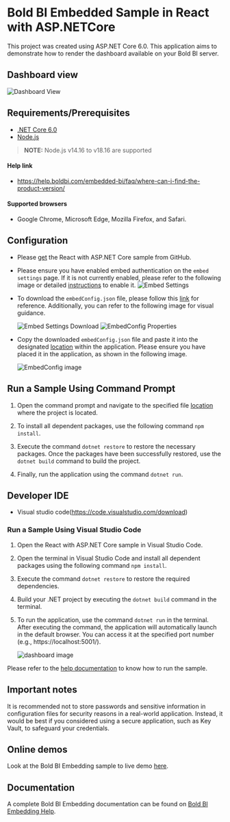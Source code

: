 # Bold BI Embedded Sample in React with ASP.NETCore

This project was created using ASP.NET Core 6.0. This application aims to demonstrate how to render the dashboard available on your Bold BI server.

## Dashboard view

![Dashboard View](https://github.com/boldbi/aspnet-core-sample/assets/91586758/4af68f49-ffc0-400a-a323-55a3f3600a1d)

 ## Requirements/Prerequisites
 
 * [.NET Core 6.0](https://dotnet.microsoft.com/en-us/download/dotnet-core)
 * [Node.js](https://nodejs.org/en/)
 
 > **NOTE:** Node.js v14.16 to v18.16 are supported

 #### Help link

 * https://help.boldbi.com/embedded-bi/faq/where-can-i-find-the-product-version/

 #### Supported browsers
  
  * Google Chrome, Microsoft Edge, Mozilla Firefox, and Safari.

 ## Configuration

  * Please [get](https://github.com/boldbi/react-with-aspnet-core-sample/tree/master/React-with-ASP.NETCore) the React with ASP.NET Core sample from GitHub. 

  * Please ensure you have enabled embed authentication on the `embed settings` page. If it is not currently enabled, please refer to the following image or detailed [instructions](https://help.boldbi.com/site-administration/embed-settings/#get-embed-secret-code) to enable it.
   ![Embed Settings](https://github.com/boldbi/aspnet-core-sample/assets/91586758/b3a81978-9eb4-42b2-92bb-d1e2735ab007)

  * To download the `embedConfig.json` file, please follow this [link](https://help.boldbi.com/site-administration/embed-settings/#get-embed-configuration-file) for reference. Additionally, you can refer to the following image for visual guidance.
  
    ![Embed Settings Download](https://github.com/boldbi/aspnet-core-sample/assets/91586758/d27d4cfc-6a3e-4c34-975e-f5f22dea6172)
    ![EmbedConfig Properties](https://github.com/boldbi/aspnet-core-sample/assets/91586758/d6ce925a-0d4c-45d2-817e-24d6d59e0d63)

  * Copy the downloaded `embedConfig.json` file and paste it into the designated [location](https://github.com/boldbi/react-with-aspnet-core-sample/tree/master/React-with-ASP.NETCore) within the application. Please ensure you have placed it in the application, as shown in the following image.
    
    ![EmbedConfig image](https://github.com/boldbi/aspnet-core-sample/assets/91586758/211892af-3ed9-4e9b-936b-08a3beac43ec)

## Run a Sample Using Command Prompt

  1. Open the command prompt and navigate to the specified file [location](https://github.com/boldbi/react-with-aspnet-core-sample/tree/master/React-with-ASP.NETCore) where the project is located.

  2. To install all dependent packages, use the following command `npm install`.

  3. Execute the command `dotnet restore` to restore the necessary packages. Once the packages have been successfully restored, use the `dotnet build` command to build the project.
  
  4. Finally, run the application using the command `dotnet run`.

 ## Developer IDE

  * Visual studio code(https://code.visualstudio.com/download)

  ### Run a Sample Using Visual Studio Code

  1. Open the React with ASP.NET Core sample in Visual Studio Code.

  2. Open the terminal in Visual Studio Code and install all dependent packages using the following command `npm install`.

  3. Execute the command `dotnet restore` to restore the required dependencies.
 
  4. Build your .NET project by executing the `dotnet build` command in the terminal.
  
  5. To run the application, use the command `dotnet run` in the terminal. After executing the command, the application will automatically launch in the default browser. You can access it at the specified port number (e.g., https://localhost:5001/).
    
      ![dashboard image](https://github.com/boldbi/aspnet-core-sample/assets/91586758/4af68f49-ffc0-400a-a323-55a3f3600a1d)

Please refer to the [help documentation](https://help.boldbi.com/embedding-options/embedding-sdk/samples/react-core/#how-to-run-the-samples) to know how to run the sample.

## Important notes

It is recommended not to store passwords and sensitive information in configuration files for security reasons in a real-world application. Instead, it would be best if you considered using a secure application, such as Key Vault, to safeguard your credentials.

## Online demos

Look at the Bold BI Embedding sample to live demo [here](https://samples.boldbi.com/embed).


## Documentation

A complete Bold BI Embedding documentation can be found on [Bold BI Embedding Help](https://help.boldbi.com/embedded-bi/javascript-based/).
